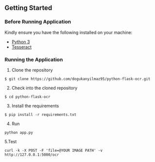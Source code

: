 ## Getting Started

### Before Running Application

Kindly ensure you have the following installed on your machine:

-  [Python 3](https://www.python.org/downloads/)
-  [Tesseract](https://github.com/tesseract-ocr/tesseract/wiki#installation)

### Running the Application

1. Clone the repository
```
$ git clone https://github.com/dogukanyilmaz95/python-flask-ocr.git
```

2. Check into the cloned repository
```
$ cd python-flask-ocr
```

3. Install the requirements
```
$ pip install -r requirements.txt
```

4. Run
```
python app.py
```

5.Test
```diff-red
curl -k -X POST -F 'file=@YOUR IMAGE PATH' -v  http://127.0.0.1:5000/ocr
```


